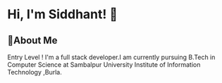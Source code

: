 
# Hi, I'm Siddhant! 👋


## 🚀About Me

Entry Level ! I'm a full stack developer.I am currently pursuing B.Tech in Computer Science at Sambalpur University Institute of Information Technology ,Burla.


<!--
**Sid70/Sid70** is a ✨ _special_ ✨ repository because its `README.md` (this file) appears on your GitHub profile.

Here are some ideas to get you started:

- 🔭 I’m currently working on ...
- 🌱 I’m currently learning ...
- 👯 I’m looking to collaborate on ...
- 🤔 I’m looking for help with ...
- 💬 Ask me about ...
- 📫 How to reach me: ...
- 😄 Pronouns: ...
- ⚡ Fun fact: ...
-->
